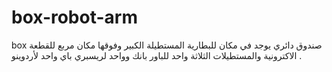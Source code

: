 # box-robot-arm
box 
صندوق دائري يوجد في مكان للبطارية المستطيلة الكبير وفوقها مكان مربع للقطعة الاكترونية
والمستطيلات الثلاثة واحد للباور بانك وواحد لريسبري باي واحد لأردوينو .
